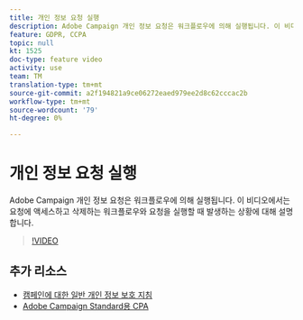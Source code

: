 ```yaml
---
title: 개인 정보 요청 실행
description: Adobe Campaign 개인 정보 요청은 워크플로우에 의해 실행됩니다. 이 비디오에서는 요청에 액세스하고 삭제하는 워크플로우와 요청을 실행할 때 발생하는 상황에 대해 설명합니다.
feature: GDPR, CCPA
topic: null
kt: 1525
doc-type: feature video
activity: use
team: TM
translation-type: tm+mt
source-git-commit: a2f194821a9ce06272eaed979ee2d8c62cccac2b
workflow-type: tm+mt
source-wordcount: '79'
ht-degree: 0%

---
```



# 개인 정보 요청 실행

Adobe Campaign 개인 정보 요청은 워크플로우에 의해 실행됩니다. 이 비디오에서는 요청에 액세스하고 삭제하는 워크플로우와 요청을 실행할 때 발생하는 상황에 대해 설명합니다.

>[!VIDEO](https://video.tv.adobe.com/v/22770?quality=12)

## 추가 리소스

* [캠페인에 대한 일반 개인 정보 보호 지침](https://helpx.adobe.com/campaign/kb/campaign-privacy-overview.html)
* [Adobe Campaign Standard용 CPA](https://helpx.adobe.com/campaign/kb/acs-privacy.html#ccpa)
